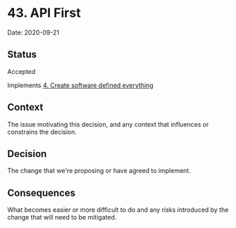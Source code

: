 # 43. API First

Date: 2020-09-21

## Status

Accepted

Implements [4. Create software defined everything](0004-create-software-defined-everything.md)

## Context

The issue motivating this decision, and any context that influences or constrains the decision.

## Decision

The change that we're proposing or have agreed to implement.

## Consequences

What becomes easier or more difficult to do and any risks introduced by the change that will need to be mitigated.
